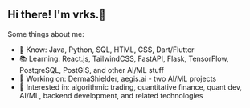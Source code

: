 ## Hi there! I'm vrks.👋

Some things about me:

- 🧠 Know: Java, Python, SQL, HTML, CSS, Dart/Flutter
- 📚 Learning: React.js, TailwindCSS, FastAPI, Flask, TensorFlow, PostgreSQL, PostGIS, and other AI/ML stuff
- 🚀 Working on: DermaShielder, aegis.ai - two AI/ML projects
- 🤔 Interested in: algorithmic trading, quantitative finance, quant dev, AI/ML, backend development, and related technologies


